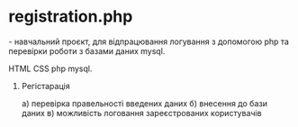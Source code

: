 <h1>registration.php</h1> - навчальний проєкт, для відпрацювання логування з допомогою php
та перевірки роботи з базами даних mysql.

HTML CSS php mysql.


1. Регістарація

    а) перевірка правельності введених даних
    б) внесення до бази даних
    в) можливість логовання зареєстрованих користувачів
